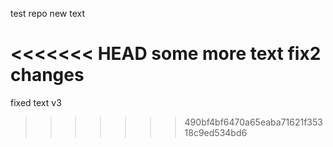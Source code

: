test repo
new text

<<<<<<< HEAD
some more text
fix2 changes
=======
fixed text v3
>>>>>>> 490bf4bf6470a65eaba71621f35318c9ed534bd6

